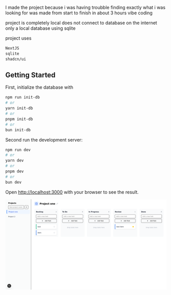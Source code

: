I made the project because i was having troubble finding exactly what i was looking for was made from start to finish in about 3 hours vibe coding

project is completely local does not connect to database on the internet only a local database using sqlite



project uses

```bash
NextJS
sqlite
shadcn/ui
```



## Getting Started

First, initialize the database with 

```bash
npm run init-db
# or
yarn init-db
# or
pnpm init-db
# or
bun init-db
```

Second run the development server:

```bash
npm run dev
# or
yarn dev
# or
pnpm dev
# or
bun dev
```
Open [http://localhost:3000](http://localhost:3000) with your browser to see the result.


![screenshot](Screenshot%202025-04-27%20at%2012-48-49%20Create%20Next%20App.png)

